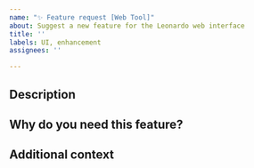 ```yaml
---
name: "✨ Feature request [Web Tool]"
about: Suggest a new feature for the Leonardo web interface
title: ''
labels: UI, enhancement
assignees: ''

---
```


## Description
<!-- Describe your suggested feature in detail -->


## Why do you need this feature?
<!-- Tell us what this solves or why this is important to your use case -->


## Additional context
<!-- Add any other context, workarounds, or screenshots about your request -->
